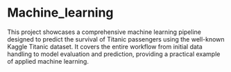 # Machine_learning
This project showcases a comprehensive machine learning pipeline designed to predict the survival of Titanic passengers using the well-known Kaggle Titanic dataset. It covers the entire workflow from initial data handling to model evaluation and prediction, providing a practical example of applied machine learning.
